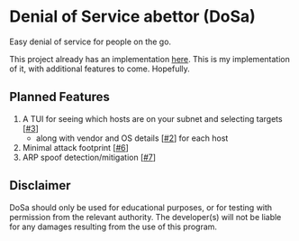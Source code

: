 # Denial of Service abettor (DoSa)

Easy denial of service for people on the go.

This project already has an implementation [here](https://github.com/k4m4/kickthemout).
This is my implementation of it, with additional features to come. Hopefully.

## Planned Features
1. A TUI for seeing which hosts are on your subnet and selecting targets [[#3](/../../issues/3)]
    - along with vendor and OS details [[#2](/../../issues/2)] for each host
2. Minimal attack footprint [[#6](/../../issues/6)]
3. ARP spoof detection/mitigation [[#7](/../../issues/7)]

## Disclaimer
DoSa should only be used for educational purposes, or for testing with permission from the relevant authority.
The developer(s) will not be liable for any damages resulting from the use of this program.
